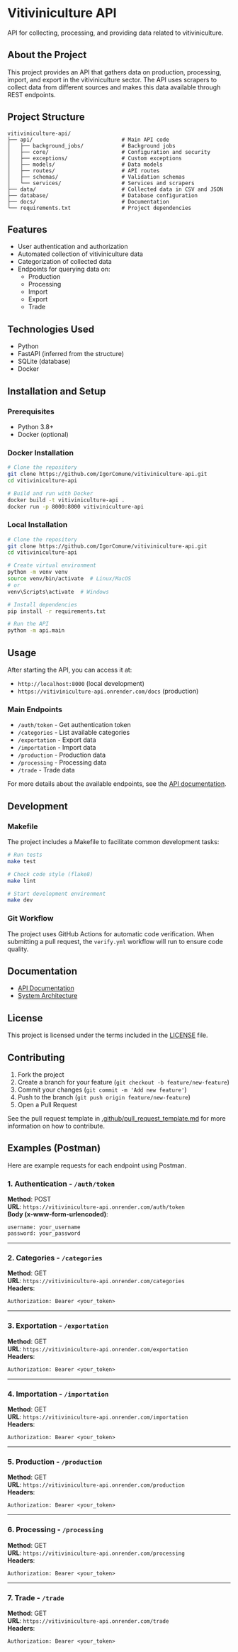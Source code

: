 # Vitiviniculture API

API for collecting, processing, and providing data related to vitiviniculture.

## About the Project

This project provides an API that gathers data on production, processing, import, and export in the vitiviniculture sector. The API uses scrapers to collect data from different sources and makes this data available through REST endpoints.

## Project Structure

```
vitiviniculture-api/
├── api/                            # Main API code
│   ├── background_jobs/            # Background jobs
│   ├── core/                       # Configuration and security
│   ├── exceptions/                 # Custom exceptions
│   ├── models/                     # Data models
│   ├── routes/                     # API routes
│   ├── schemas/                    # Validation schemas
│   └── services/                   # Services and scrapers
├── data/                           # Collected data in CSV and JSON
├── database/                       # Database configuration
├── docs/                           # Documentation
└── requirements.txt                # Project dependencies
```

## Features

- User authentication and authorization
- Automated collection of vitiviniculture data
- Categorization of collected data
- Endpoints for querying data on:
  - Production
  - Processing
  - Import
  - Export
  - Trade

## Technologies Used

- Python
- FastAPI (inferred from the structure)
- SQLite (database)
- Docker

## Installation and Setup

### Prerequisites

- Python 3.8+
- Docker (optional)

### Docker Installation

```bash
# Clone the repository
git clone https://github.com/IgorComune/vitiviniculture-api.git
cd vitiviniculture-api

# Build and run with Docker
docker build -t vitiviniculture-api .
docker run -p 8000:8000 vitiviniculture-api
```

### Local Installation

```bash
# Clone the repository
git clone https://github.com/IgorComune/vitiviniculture-api.git
cd vitiviniculture-api

# Create virtual environment
python -m venv venv
source venv/bin/activate  # Linux/MacOS
# or
venv\Scripts\activate  # Windows

# Install dependencies
pip install -r requirements.txt

# Run the API
python -m api.main
```

## Usage

After starting the API, you can access it at:

- `http://localhost:8000` (local development)
- `https://vitiviniculture-api.onrender.com/docs` (production)

### Main Endpoints

- `/auth/token` - Get authentication token  
- `/categories` - List available categories  
- `/exportation` - Export data  
- `/importation` - Import data  
- `/production` - Production data  
- `/processing` - Processing data  
- `/trade` - Trade data

For more details about the available endpoints, see the [API documentation](docs/api.md).

## Development

### Makefile

The project includes a Makefile to facilitate common development tasks:

```bash
# Run tests
make test

# Check code style (flake8)
make lint

# Start development environment
make dev
```

### Git Workflow

The project uses GitHub Actions for automatic code verification. When submitting a pull request, the `verify.yml` workflow will run to ensure code quality.

## Documentation

- [API Documentation](docs/api.md)
- [System Architecture](docs/architecture.md)

## License

This project is licensed under the terms included in the [LICENSE](LICENSE) file.

## Contributing

1. Fork the project  
2. Create a branch for your feature (`git checkout -b feature/new-feature`)  
3. Commit your changes (`git commit -m 'Add new feature'`)  
4. Push to the branch (`git push origin feature/new-feature`)  
5. Open a Pull Request  

See the pull request template in [.github/pull_request_template.md](.github/pull_request_template.md) for more information on how to contribute.

## Examples (Postman)

Here are example requests for each endpoint using Postman.

### 1. Authentication - `/auth/token`

**Method**: POST  
**URL**: `https://vitiviniculture-api.onrender.com/auth/token`  
**Body (x-www-form-urlencoded)**:
```
username: your_username
password: your_password
```

---

### 2. Categories - `/categories`

**Method**: GET  
**URL**: `https://vitiviniculture-api.onrender.com/categories`  
**Headers**:
```
Authorization: Bearer <your_token>
```

---

### 3. Exportation - `/exportation`

**Method**: GET  
**URL**: `https://vitiviniculture-api.onrender.com/exportation`  
**Headers**:
```
Authorization: Bearer <your_token>
```

---

### 4. Importation - `/importation`

**Method**: GET  
**URL**: `https://vitiviniculture-api.onrender.com/importation`  
**Headers**:
```
Authorization: Bearer <your_token>
```

---

### 5. Production - `/production`

**Method**: GET  
**URL**: `https://vitiviniculture-api.onrender.com/production`  
**Headers**:
```
Authorization: Bearer <your_token>
```

---

### 6. Processing - `/processing`

**Method**: GET  
**URL**: `https://vitiviniculture-api.onrender.com/processing`  
**Headers**:
```
Authorization: Bearer <your_token>
```

---

### 7. Trade - `/trade`

**Method**: GET  
**URL**: `https://vitiviniculture-api.onrender.com/trade`  
**Headers**:
```
Authorization: Bearer <your_token>
```
